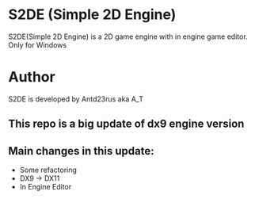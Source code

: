 # S2DE (Simple 2D Engine)
S2DE(Simple 2D Engine) is a 2D game engine with in engine game editor. 
Only for Windows


# Author
S2DE is developed by Antd23rus aka A_T

## This repo is a big update of dx9 engine version  
## Main changes in this update:

- Some refactoring 
- DX9 -> DX11
- In Engine Editor


